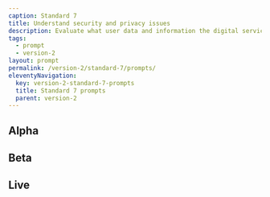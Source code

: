 ```yaml
---
caption: Standard 7
title: Understand security and privacy issues
description: Evaluate what user data and information the digital service will be providing or storing and address the security level, legal responsibilities, privacy issues and risks associated with the service (consulting with experts where appropriate).
tags:
  - prompt
  - version-2
layout: prompt
permalink: /version-2/standard-7/prompts/
eleventyNavigation:
  key: version-2-standard-7-prompts
  title: Standard 7 prompts
  parent: version-2
---
```


## Alpha

## Beta

## Live
